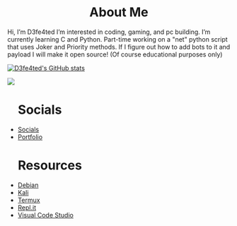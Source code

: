 <html>
  <center><h1>About Me</h1></center>

</div>

  <div><p> Hi, I’m D3fe4ted I’m interested in coding, gaming, and pc building. I’m currently learning C and Python. Part-time working on a "net" python script that uses Joker and Priority methods. If I figure out how to add bots to it and payload I will make it open source! (Of course educational purposes only)
<div>
  
  [![D3fe4ted's GitHub stats](https://github-readme-stats.vercel.app/api?username=d3fe4ted&theme=dark&show_icons=true&icon_color=0BE7EE&hide_border=true)](https://github.com/anuraghazra/github-readme-stats)
  </div>
  <div>
    <img src="https://github-readme-stats.vercel.app/api/top-langs/?username=xkotori&layout=compact&count_private=true&include_all_commits=true&hide_border=true&langs_count=10&theme=dark" /> 
    </div>
  
<div><ul><h1>Socials</h1>
  <div><li><a href="https://socials.deangelo.tk">Socials</a>
  <div><li><a href="https://portfolio.deangelo.tk">Portfolio</a>
 </ul></div>
    
<div><ul><h1>Resources</h1>
  <div><li><a href="https://www.debian.org/download">Debian</a>
  <div><li><a href="https://www.kali.org/get-kali/">Kali</a>
  <div><li><a href="https://github.com/termux/termux-app#f-droid">Termux</a>
  <div><li><a href="https://replit.com/">Repl.it</a>
  <div><li><a href="https://code.visualstudio.com/">Visual Code Studio</a>
   
   </ul>
  </div>
</html>
